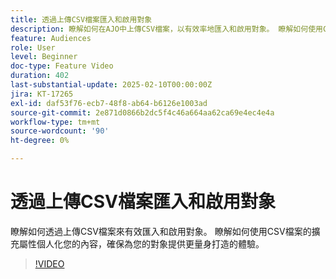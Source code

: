 ```yaml
---
title: 透過上傳CSV檔案匯入和啟用對象
description: 瞭解如何在AJO中上傳CSV檔案，以有效率地匯入和啟用對象。 瞭解如何使用CSV檔案的擴充屬性個人化您的內容，確保為您的對象提供更量身打造的體驗。
feature: Audiences
role: User
level: Beginner
doc-type: Feature Video
duration: 402
last-substantial-update: 2025-02-10T00:00:00Z
jira: KT-17265
exl-id: daf53f76-ecb7-48f8-ab64-b6126e1003ad
source-git-commit: 2e871d0866b2dc5f4c46a664aa62ca69e4ec4e4a
workflow-type: tm+mt
source-wordcount: '90'
ht-degree: 0%

---
```


# 透過上傳CSV檔案匯入和啟用對象

瞭解如何透過上傳CSV檔案來有效匯入和啟用對象。 瞭解如何使用CSV檔案的擴充屬性個人化您的內容，確保為您的對象提供更量身打造的體驗。

>[!VIDEO](https://video.tv.adobe.com/v/3444298/?learn=on&enablevpops)
